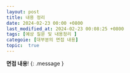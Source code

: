 ```yaml
---
layout: post
title: 내용 정리
date: 2024-02-23 00:00 +0800
last_modified_at: 2024-02-23 00:08:25 +0800
tags: [예상 질문 및 내용정리 ]
categoie: [대부분의 면접 내용]
topic:  true
---
```

**면접 내용**!
{: .message }

